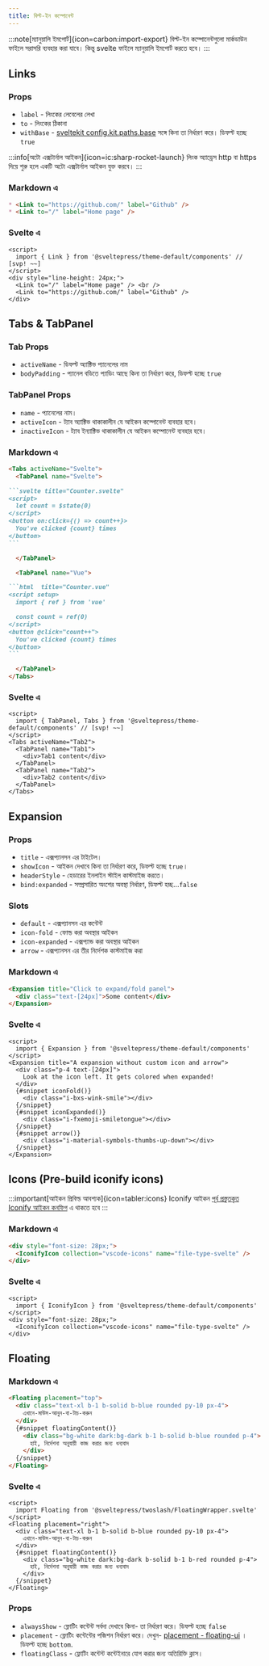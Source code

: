 ```yaml
---
title: বিল্ট-ইন কম্পোনেন্ট
---
```


:::note[ম্যানুয়ালি ইমপোর্ট]{icon=carbon:import-export}
বিল্ট-ইন কম্পোনেন্টগুলো মার্কডাউন ফাইলে সরাসরি ব্যবহার করা যাবে।
কিন্তু svelte ফাইলে ম্যানুয়ালি ইমপোর্ট করতে হবে।
:::

## Links

### Props

* `label` - লিংকের লেবেলের লেখা
* `to` - লিংকের ঠিকানা
* `withBase` - [sveltekit config.kit.paths.base](https://kit.svelte.dev/docs/modules#$app-paths-base) সঙ্গে কিনা তা নির্ধারণ করে। ডিফল্ট হচ্ছে `true`

:::info[অটো এক্সটার্নাল আইকন]{icon=ic:sharp-rocket-launch}
লিংক অ্যাড্রেস http বা https দিয়ে শুরু হলে একটি অটো এক্সটার্নাল আইকন যুক্ত করবে।
:::

### Markdown এ

```md live
* <Link to="https://github.com/" label="Github" />
* <Link to="/" label="Home page" />
```

### Svelte এ

```svelte live
<script>
  import { Link } from '@sveltepress/theme-default/components' // [svp! ~~]
</script>
<div style="line-height: 24px;">
  <Link to="/" label="Home page" /> <br />
  <Link to="https://github.com/" label="Github" />
</div>
```

## Tabs & TabPanel

### Tab Props

* `activeName` - ডিফল্ট অ্যাক্টিভ প্যানেলের নাম
* `bodyPadding` - প্যানেল বডিতে প্যাডিং আছে কিনা তা নির্ধারণ করে, ডিফল্ট হচ্ছে `true`

### TabPanel Props

* `name` - প্যানেলের নাম।
* `activeIcon` - ট্যাব অ্যাক্টিভ থাকাকালীন যে আইকন কম্পোনেন্ট ব্যবহার হবে।
* `inactiveIcon` - ট্যাব ইন্যাক্টিভ থাকাকালীন যে আইকন কম্পোনেন্ট ব্যবহার হবে।

### Markdown এ

````md live
<Tabs activeName="Svelte">
  <TabPanel name="Svelte">

```svelte title="Counter.svelte"
<script>
  let count = $state(0)
</script>
<button on:click={() => count++}>
  You've clicked {count} times
</button>
```

  </TabPanel>

  <TabPanel name="Vue">

```html  title="Counter.vue"
<script setup>
  import { ref } from 'vue'

  const count = ref(0)
</script>
<button @click="count++">
  You've clicked {count} times
</button>
```

  </TabPanel>
</Tabs>
````

### Svelte এ

```svelte live
<script>
  import { TabPanel, Tabs } from '@sveltepress/theme-default/components' // [svp! ~~]
</script>
<Tabs activeName="Tab2">
  <TabPanel name="Tab1">
    <div>Tab1 content</div>
  </TabPanel>
  <TabPanel name="Tab2">
    <div>Tab2 content</div>
  </TabPanel>
</Tabs>
```

## Expansion

### Props

* `title` - এক্সপ্যানসন এর টাইটেল।
* `showIcon` - আইকন দেখাবে কিনা তা নির্ধারণ করে, ডিফল্ট হচ্ছে `true`।
* `headerStyle` - হেডারের ইনলাইন স্টাইল কাস্টমাইজ করতে।
* `bind:expanded` - সম্প্রসারিত অংশের অবস্থা নির্ধারণ, ডিফল্ট হচ্ছ...`false`

### Slots

* `default` - এক্সপ্যানসন এর কন্টেন্ট
* `icon-fold` - ফোল্ড করা অবস্থার আইকন
* `icon-expanded` - এক্সপ্যান্ড করা অবস্থার আইকন
* `arrow` - এক্সপ্যানসন এর তীর নির্দেশক কাস্টমাইজ করা

### Markdown এ

```md live
<Expansion title="Click to expand/fold panel">
  <div class="text-[24px]">Some content</div>
</Expansion>
```
### Svelte এ

```svelte live
<script>
  import { Expansion } from '@sveltepress/theme-default/components'
</script>
<Expansion title="A expansion without custom icon and arrow">
  <div class="p-4 text-[24px]">
    Look at the icon left. It gets colored when expanded!
  </div>
  {#snippet iconFold()}
    <div class="i-bxs-wink-smile"></div>
  {/snippet}
  {#snippet iconExpanded()}
    <div class="i-fxemoji-smiletongue"></div>
  {/snippet}
  {#snippet arrow()}
    <div class="i-material-symbols-thumbs-up-down"></div>
  {/snippet}
</Expansion>
```

## Icons (Pre-build iconify icons)

:::important[আইকন প্রিবিল্ড আবশ্যক]{icon=tabler:icons}
Iconify আইকন  [পূর্ব প্রস্তুতকৃত Iconify আইকন কনফিগ](/reference/default-theme/#preBuildIconifyIcons) এ থাকতে হবে
:::

### Markdown এ

```md live
<div style="font-size: 28px;">
  <IconifyIcon collection="vscode-icons" name="file-type-svelte" />
</div>
```

### Svelte এ

```svelte live
<script>
  import { IconifyIcon } from '@sveltepress/theme-default/components'
</script>
<div style="font-size: 28px;">
  <IconifyIcon collection="vscode-icons" name="file-type-svelte" />
</div>
```

## Floating

### Markdown এ

```md live
<Floating placement="top">
  <div class="text-xl b-1 b-solid b-blue rounded py-10 px-4">
    এখানে-মাউস-আনুন-বা-টাচ-করুন
  </div>
  {#snippet floatingContent()}
    <div class="bg-white dark:bg-dark b-1 b-solid b-blue rounded p-4">
      হাই, নির্দেশনা অনুযায়ী কাজ করার জন্য ধন্যবাদ
    </div>
  {/snippet}
</Floating>
```

### Svelte এ

```svelte live
<script>
  import Floating from '@sveltepress/twoslash/FloatingWrapper.svelte'
</script>
<Floating placement="right">
  <div class="text-xl b-1 b-solid b-blue rounded py-10 px-4">
    এখানে-মাউস-আনুন-বা-টাচ-করুন
  </div>
  {#snippet floatingContent()}
    <div class="bg-white dark:bg-dark b-solid b-1 b-red rounded p-4">
      হাই, নির্দেশনা অনুযায়ী কাজ করার জন্য ধন্যবাদ
    </div>
  {/snippet}
</Floating>
```

### Props

* `alwaysShow` - ফ্লোটিং কন্টেন্ট সর্বদা দেখাবে কিনা- তা নির্ধারণ করে। ডিফল্ট হচ্ছে `false`
* `placement` - ফ্লোটিং কন্টেন্টের পজিশন নির্ধারণ করে। দেখুন- [placement - floating-ui](https://floating-ui.com/docs/computePosition#placement) । ডিফল্ট হচ্ছে `bottom`.
* `floatingClass` - ফ্লোটিং কন্টেন্ট কন্টেইনারে যোগ করার জন্য অতিরিক্তি ক্লাস।
